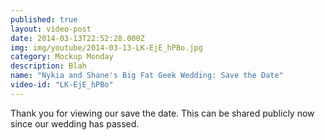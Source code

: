 ```yaml
---
published: true
layout: video-post
date: 2014-03-13T22:52:28.000Z
img: img/youtube/2014-03-13-LK-EjE_hPBo.jpg
category: Mockup Monday
description: Blah
name: "Nykia and Shane's Big Fat Geek Wedding: Save the Date"
video-id: "LK-EjE_hPBo"
---
```

Thank you for viewing our save the date.  This can be shared publicly now since our wedding has passed.
